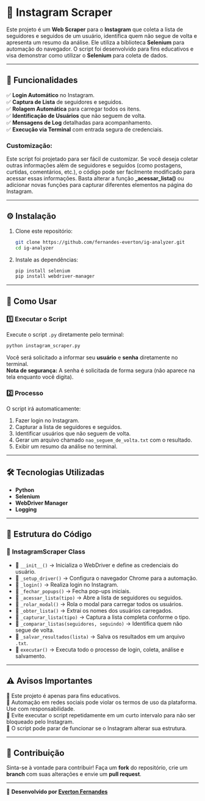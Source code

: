 # 📸 Instagram Scraper

Este projeto é um **Web Scraper** para o **Instagram** que coleta a lista de seguidores e seguidos de um usuário, identifica quem não segue de volta e apresenta um resumo da análise. Ele utiliza a biblioteca **Selenium** para automação do navegador. O script foi desenvolvido para fins educativos e visa demonstrar como utilizar o **Selenium** para coleta de dados.

---

## 📌 Funcionalidades

✅ **Login Automático** no Instagram.  
✅ **Captura de Lista** de seguidores e seguidos.  
✅ **Rolagem Automática** para carregar todos os itens.  
✅ **Identificação de Usuários** que não seguem de volta.  
✅ **Mensagens de Log** detalhadas para acompanhamento.     
✅ **Execução via Terminal** com entrada segura de credenciais.

### Customização:
Este script foi projetado para ser fácil de customizar. Se você deseja coletar outras informações além de seguidores e seguidos (como postagens, curtidas, comentários, etc.), o código pode ser facilmente modificado para acessar essas informações. Basta alterar a função **_acessar_lista()** ou adicionar novas funções para capturar diferentes elementos na página do Instagram.

---

## ⚙️ Instalação

1. Clone este repositório:
    ```bash
    git clone https://github.com/fernandes-everton/ig-analyzer.git
    cd ig-analyzer
    ```

2. Instale as dependências:
    ```bash
    pip install selenium
    pip install webdriver-manager
    ```

---

## 🚀 Como Usar

### 1️⃣ Executar o Script

Execute o script `.py` diretamente pelo terminal:

```bash
python instagram_scraper.py
```
Você será solicitado a informar seu **usuário** e **senha** diretamente no terminal.    
    **Nota de segurança:** A senha é solicitada de forma segura (não aparece na tela enquanto você digita).

### 2️⃣ Processo

O script irá automaticamente:
1. Fazer login no Instagram.
2. Capturar a lista de seguidores e seguidos.
3. Identificar usuários que não seguem de volta.
4. Gerar um arquivo chamado `nao_seguem_de_volta.txt` com o resultado.
5. Exibir um resumo da análise no terminal.

---

## 🛠 Tecnologias Utilizadas

- **Python**
- **Selenium**
- **WebDriver Manager**
- **Logging**

---

## 📜 Estrutura do Código

### 📂 **InstagramScraper Class**

- 📌 `__init__()` → Inicializa o WebDriver e define as credenciais do usuário.
- 📌 `_setup_driver()` → Configura o navegador Chrome para a automação.
- 📌 `_login()` → Realiza login no Instagram.
- 📌 `_fechar_popups()` → Fecha pop-ups iniciais.
- 📌 `_acessar_lista(tipo)` → Abre a lista de seguidores ou seguidos. 
- 📌 `_rolar_modal()` → Rola o modal para carregar todos os usuários.
- 📌 `_obter_lista()` → Extrai os nomes dos usuários carregados.
- 📌 `_capturar_lista(tipo)` → Captura a lista completa conforme o tipo. 
- 📌 `_comparar_listas(seguidores, seguindo)` → Identifica quem não segue de volta.
- 📌 `_salvar_resultados(lista)` → Salva os resultados em um arquivo `.txt`.
- 📌 `executar()` → Executa todo o processo de login, coleta, análise e salvamento.

---

## ⚠️ Avisos Importantes

🔹 Este projeto é apenas para fins educativos.  
🔹 Automação em redes sociais pode violar os termos de uso da plataforma. Use com responsabilidade.     
🔹 Evite executar o script repetidamente em um curto intervalo para não ser bloqueado pelo Instagram.   
🔹 O script pode parar de funcionar se o Instagram alterar sua estrutura.

---

## 📢 Contribuição

Sinta-se à vontade para contribuir! Faça um **fork** do repositório, crie um **branch** com suas alterações e envie um **pull request**.  

---

🔗 **Desenvolvido por [Everton Fernandes](https://github.com/fernandes-everton)**
